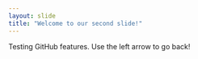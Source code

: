 ```yaml
---
layout: slide
title: "Welcome to our second slide!"
---
```

Testing GitHub features.
Use the left arrow to go back!
